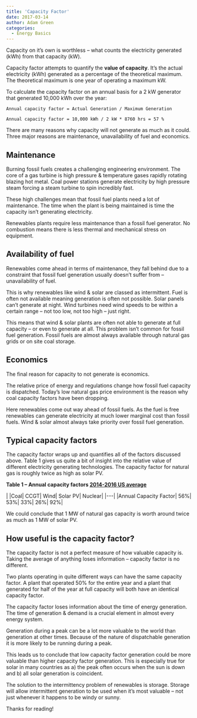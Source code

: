 ```yaml
---
title: 'Capacity Factor'
date: 2017-03-14
author: Adam Green
categories:
  - Energy Basics
---
```


Capacity on it’s own is worthless – what counts the electricity generated (kWh) from that capacity (kW).

Capacity factor attempts to quantify the **value of capacity**. It’s the actual electricity (kWh) generated as a percentage of the theoretical maximum.  The theoretical maximum is one year of operating a maximum kW.

To calculate the capacity factor on an annual basis for a 2 kW generator that generated 10,000 kWh over the year:

```
Annual capacity factor = Actual Generation / Maximum Generation

Annual capacity factor = 10,000 kWh / 2 kW * 8760 hrs = 57 %
```

There are many reasons why capacity will not generate as much as it could.  Three major reasons are maintenance, unavailability of fuel and economics.

## Maintenance

Burning fossil fuels creates a challenging engineering environment. The core of a gas turbine is high pressure & temperature gases rapidly rotating blazing hot metal. Coal power stations generate electricity by high pressure steam forcing a steam turbine to spin incredibly fast.

These high challenges mean that fossil fuel plants need a lot of maintenance. The time when the plant is being maintained is time the capacity isn’t generating electricity.  

Renewables plants require less maintenance than a fossil fuel generator. No combustion means there is less thermal and mechanical stress on equipment.

## Availability of fuel

Renewables come ahead in terms of maintenance, they fall behind due to a constraint that fossil fuel generation usually doesn’t suffer from – unavailability of fuel.

This is why renewables like wind & solar are classed as intermittent. Fuel is often not available meaning generation is often not possible.  Solar panels can’t generate at night. Wind turbines need wind speeds to be within a certain range – not too low, not too high – just right.

This means that wind & solar plants are often not able to generate at full capacity – or even to generate at all. This problem isn’t common for fossil fuel generation. Fossil fuels are almost always available through natural gas grids or on site coal storage.

## Economics

The final reason for capacity to not generate is economics.

The relative price of energy and regulations change how fossil fuel capacity is dispatched. Today’s low natural gas price environment is the reason why coal capacity factors have been dropping.

Here renewables come out way ahead of fossil fuels. As the fuel is free renewables can generate electricity at much lower marginal cost than fossil fuels. Wind & solar almost always take priority over fossil fuel generation.

## Typical capacity factors

The capacity factor wraps up and quantifies all of the factors discussed above.  Table 1 gives us quite a bit of insight into the relative value of different electricity generating technologies. The capacity factor for natural gas is roughly twice as high as solar PV.

**Table 1 – Annual capacity factors [2014-2016 US average](https://www.eia.gov/electricity/monthly/pdf/epm.pdf)**

| |Coal|	CCGT|	Wind|	Solar PV| Nuclear|
|---|
|Annual Capacity Factor|	56%|	53%|	33%|	26%|	92%|

We could conclude that 1 MW of natural gas capacity is worth around twice as much as 1 MW of solar PV.

## How useful is the capacity factor?

The capacity factor is not a perfect measure of how valuable capacity is. Taking the average of anything loses information – capacity factor is no different.

Two plants operating in quite different ways can have the same capacity factor. A plant that operated 50% for the entire year and a plant that generated for half of the year at full capacity will both have an identical capacity factor.

The capacity factor loses information about the time of energy generation. The time of generation & demand is a crucial element in almost every energy system.

Generation during a peak can be a lot more valuable to the world than generation at other times. Because of the nature of dispatchable generation it is more likely to be running during a peak.

This leads us to conclude that low capacity factor generation could be more valuable than higher capacity factor generation.  This is especially true for solar in many countries as a) the peak often occurs when the sun is down and b) all solar generation is coincident.

The solution to the intermittency problem of renewables is storage. Storage will allow intermittent generation to be used when it’s most valuable – not just whenever it happens to be windy or sunny.

Thanks for reading!
